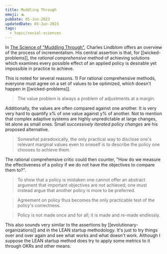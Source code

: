 ```yaml
---
title: Muddling Through
emoji: 🏊
pubDate: 05-Jun-2023
updatedDate: 05-Jun-2023
tags:
  - topic/social-sciences
---
```


In [The Science of "Muddling Through"](https://www.jstor.org/stable/973677), Charles Lindblom offers an overview of the process of incrementalism. His central assertion is that, for [[wicked-problems]], the _rational comprehensive_ method of achieving solutions which examines every possible effect of an applied policy is desirable yet impossible in practice to achieve.

This is noted for several reasons. 1) For rational comprehensive methods, everyone must agree on a set of values to be optimized, which doesn't happen in [[wicked-problems]].

>The value problem is always a problem of adjustments at a margin.

Additionally, the values are often compared against one another. It is very very hard to quantify x% of one value against y% of another. Not to mention that complex adaptive systems are highly unpredictable at large changes, let alone as small ones. Small _successively iterated policy changes_ are his proposed alternative.

>Somewhat paradoxically, the only practical way to disclose one's relevant marginal values even to oneself is to describe the policy one chooses to achieve them.

The rational comprehensive critic could then counter, "How do we measure the effectiveness of a policy if we do not have the objectives to compare them to?". 

>To show that a policy is mistaken one cannot offer an abstract argument that important objectives are not achieved; one must instead argue that another policy is more to be preferred.

>Agreement on policy thus becomes the only practicable test of the policy's correctness.

>Policy is not made once and for all; it is made and re-made endlessly.


This also sounds very similar to the assertions by [[evolutionary-organizations]] and in the LEAN startup methodology. It's just to try things over and over again and see what works and what doesn't work. Although I suppose the LEAN startup method does try to apply some metrics to it through OKRs and other means.